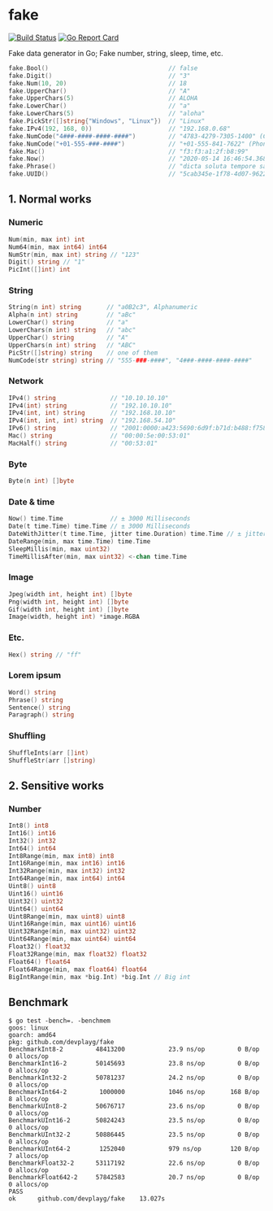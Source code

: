 # fake

[![Build Status](https://travis-ci.org/devplayg/fake.svg?branch=master)](https://travis-ci.org/devplayg/fake)
[![Go Report Card](https://goreportcard.com/badge/github.com/devplayg/fake)](https://goreportcard.com/report/github.com/devplayg/fake)

Fake data generator in Go; Fake number, string, sleep, time, etc.

```go
fake.Bool()                                 // false
fake.Digit()                                // "3"
fake.Num(10, 20)                            // 18                                                                       
fake.UpperChar()                            // "A"
fake.UpperChars(5)                          // ALOHA
fake.LowerChar()                            // "a"                                                                   
fake.LowerChars(5)                          // "aloha"
fake.PickStr([]string{"Windows", "Linux"})  // "Linux"                                                                    
fake.IPv4(192, 168, 0))                     // "192.168.0.68"                                                             
fake.NumCode("4###-####-####-####")         // "4783-4279-7305-1400" (Credit-card)                                                      
fake.NumCode("+01-555-###-####")            // "+01-555-841-7622" (Phone)                                                         
fake.Mac()                                  // "f3:f3:a1:2f:b8:99"                                                        
fake.Now()                                  // "2020-05-14 16:46:54.3682151 +0900 KST m=-0.651090199"                     
fake.Phrase()                               // "dicta soluta tempore sapien" (Lorem Ipsum)                                              
fake.UUID()                                 // "5cab345e-1f78-4d07-9622-53f0a1d057fb"
```

## 1. Normal works 

### Numeric

```go
Num(min, max int) int 
Num64(min, max int64) int64
NumStr(min, max int) string // "123"
Digit() string // "1"
PicInt([]int) int
```

### String

```go
String(n int) string       // "a0B2c3", Alphanumeric  
Alpha(n int) string        // "aBc"
LowerChar() string         // "a"
LowerChars(n int) string   // "abc"
UpperChar() string         // "A"
UpperChars(n int) string   // "ABC"
PicStr([]string) string    // one of them
NumCode(str string) string // "555-###-####", "4###-####-####-####"
```

### Network

```go
IPv4() string               // "10.10.10.10"
IPv4(int) string            // "192.10.10.10"
IPv4(int, int) string       // "192.168.10.10"
IPv4(int, int, int) string  // "192.168.54.10"
IPv6() string               // "2001:0000:a423:5690:6d9f:b71d:b488:f758"
Mac() string                // "00:00:5e:00:53:01"
MacHalf() string            // "00:53:01"
```

### Byte

```go
Byte(n int) []byte
```

### Date & time

```go
Now() time.Time             // ± 3000 Milliseconds
Date(t time.Time) time.Time // ± 3000 Milliseconds
DateWithJitter(t time.Time, jitter time.Duration) time.Time // ± jitter
DateRange(min, max time.Time) time.Time
SleepMillis(min, max uint32)
TimeMillisAfter(min, max uint32) <-chan time.Time
```

### Image

```go
Jpeg(width int, height int) []byte
Png(width int, height int) []byte
Gif(width int, height int) []byte
Image(width, height int) *image.RGBA
```

### Etc.

```go
Hex() string // "ff"
```

### Lorem ipsum

```go
Word() string
Phrase() string
Sentence() string
Paragraph() string
```

### Shuffling

```go
ShuffleInts(arr []int)
ShuffleStr(arr []string)
```

## 2. Sensitive works

### Number

```go
Int8() int8 
Int16() int16 
Int32() int32 
Int64() int64 
Int8Range(min, max int8) int8 
Int16Range(min, max int16) int16 
Int32Range(min, max int32) int32 
Int64Range(min, max int64) int64 
Uint8() uint8 
Uint16() uint16 
Uint32() uint32 
Uint64() uint64 
Uint8Range(min, max uint8) uint8 
Uint16Range(min, max uint16) uint16 
Uint32Range(min, max uint32) uint32 
Uint64Range(min, max uint64) uint64 
Float32() float32 
Float32Range(min, max float32) float32 
Float64() float64 
Float64Range(min, max float64) float64
BigIntRange(min, max *big.Int) *big.Int // Big int
``` 

## Benchmark

    $ go test -bench=. -benchmem
    goos: linux
    goarch: amd64
    pkg: github.com/devplayg/fake
    BenchmarkInt8-2       	48413200	        23.9 ns/op	       0 B/op	       0 allocs/op
    BenchmarkInt16-2      	50145693	        23.8 ns/op	       0 B/op	       0 allocs/op
    BenchmarkInt32-2      	50781237	        24.2 ns/op	       0 B/op	       0 allocs/op
    BenchmarkInt64-2      	 1000000	        1046 ns/op	     168 B/op	       8 allocs/op
    BenchmarkUInt8-2      	50676717	        23.6 ns/op	       0 B/op	       0 allocs/op
    BenchmarkUInt16-2     	50824243	        23.5 ns/op	       0 B/op	       0 allocs/op
    BenchmarkUInt32-2     	50886445	        23.5 ns/op	       0 B/op	       0 allocs/op
    BenchmarkUInt64-2     	 1252040	        979 ns/op	     120 B/op	       7 allocs/op
    BenchmarkFloat32-2    	53117192	        22.6 ns/op	       0 B/op	       0 allocs/op
    BenchmarkFloat642-2   	57842583	        20.7 ns/op	       0 B/op	       0 allocs/op
    PASS
    ok  	github.com/devplayg/fake	13.027s